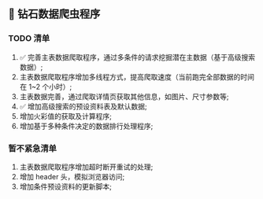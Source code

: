 ## 💎 钻石数据爬虫程序

### TODO 清单

1. ✅ 完善主表数据爬取程序，通过多条件的请求挖掘潜在主数据（基于高级搜索数据）;
2. 主表数据爬取程序增加多线程方式，提高爬取速度（当前跑完全部数据的时间在 1~2 个小时）;
3. 主表数据完善，通过爬取详情页获取其他信息，如图片、尺寸参数等;
4. ✅ 增加高级搜索的预设资料表及默认数据;
5. 增加火彩值的获取及计算程序;
6. 增加基于多种条件决定的数据排行处理程序;

### 暂不紧急清单
1. 主表数据爬取程序增加超时断开重试的处理;
2. 增加 header 头，模拟浏览器访问;
3. 增加条件预设资料的更新脚本;